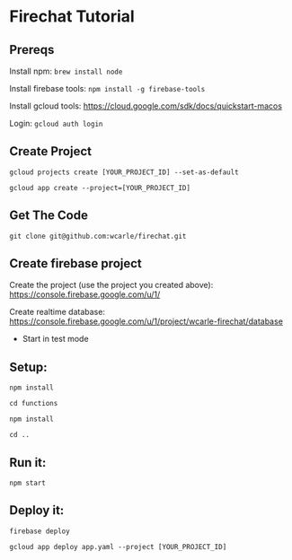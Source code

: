 # Firechat Tutorial

## Prereqs
Install npm: `brew install node`

Install firebase tools: `npm install -g firebase-tools`

Install gcloud tools: https://cloud.google.com/sdk/docs/quickstart-macos

Login: `gcloud auth login`

## Create Project
`gcloud projects create [YOUR_PROJECT_ID] --set-as-default`

`gcloud app create --project=[YOUR_PROJECT_ID]`

## Get The Code
`git clone git@github.com:wcarle/firechat.git`

## Create firebase project

Create the project (use the project you created above): https://console.firebase.google.com/u/1/

Create realtime database: https://console.firebase.google.com/u/1/project/wcarle-firechat/database
 - Start in test mode

## Setup:
`npm install`

`cd functions`

`npm install`

`cd ..`

## Run it:
`npm start`

## Deploy it:
`firebase deploy`

`gcloud app deploy app.yaml --project [YOUR_PROJECT_ID]`
